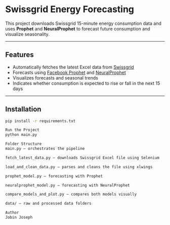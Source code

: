 # Swissgrid Energy Forecasting

This project downloads Swissgrid 15-minute energy consumption data and uses **Prophet** and **NeuralProphet** to forecast future consumption and visualize seasonality.

---

## Features

- Automatically fetches the latest Excel data from [Swissgrid](https://www.swissgrid.ch/)
- Forecasts using [Facebook Prophet](https://facebook.github.io/prophet/) and [NeuralProphet](https://neuralprophet.com/)
- Visualizes forecasts and seasonal trends
- Indicates whether consumption is expected to rise or fall in the next 15 days

---

## Installation

```bash
pip install -r requirements.txt

Run the Project
python main.py

Folder Structure
main.py – orchestrates the pipeline

fetch_latest_data.py – downloads Swissgrid Excel file using Selenium

load_and_clean_data.py – parses and cleans the file using xlwings

prophet_model.py – forecasting with Prophet

neuralprophet_model.py – forecasting with NeuralProphet

compare_models_and_plot.py – compares both models visually

data/ – raw and processed data folders

Author
Jobin Joseph
